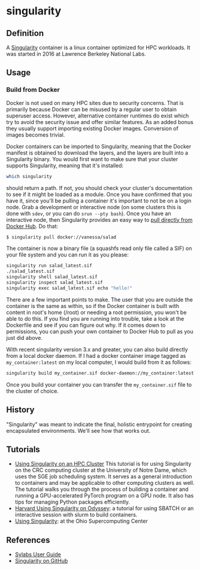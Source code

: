 # singularity


## Definition

A [Singularity](https://sylabs.io/singularity/) container is a linux container optimized for HPC workloads. <span id="question-how-was-singularity-started"></span> It was started in 2016 at Lawrence Berkeley National Labs.

## Usage


### Build from Docker

<span id='question-why-cant-docker-be-used-on-hpc'> Docker is not used on many HPC sites due to security concerns. That is primarily because Docker can be misused by a regular user to obtain superuser access. However, alternative container runtimes do exist which try to avoid the security issue and offer similar features. As an added bonus they usually support importing existing Docker images. Conversion of images becomes trivial.

<span id='question-how-do-i-convert-from-docker-to-singularity'>Docker containers can be imported to Singularity, meaning that the Docker manifest is obtained to download the layers, and the layers are built into a Singularity binary. You would first want to make sure that your cluster supports Singularity, meaning that it's installed:

```bash
which singularity
```

should return a path. If not, you should check your cluster's documentation to see if it might be loaded as a module. Once you have confirmed that you have it, since you'll be pulling a container it's important to not be on a login node. Grab a development or interactive node (on some clusters this is done with `sdev`, or you can do `srun --pty bash`). Once you have an interactive node, then Singularity provides an easy way to [pull directly from Docker Hub](https://sylabs.io/guides/3.4/user-guide/cli/singularity_pull.html). Do that:

```bash
$ singularity pull docker://vanessa/salad
```
The container is now a binary file (a squashfs read only file called a SIF) on your file system and you can run it as you please:

```bash
singularity run salad_latest.sif
./salad_latest.sif
singularity shell salad_latest.sif
singularity inspect salad_latest.sif
singularity exec salad_latest.sif echo "hello!"
```

There are a few important points to make. The user that you are outside the container is the same as within, so if the Docker container is built with content in root's home (/root) or needing a root permission, you won't be able to do this. If you find you are running into trouble, take a look at the Dockerfile and see if you can figure out why. If it comes down to permissions, you can push your own container to Docker Hub to pull as you just did above.

<span id='question-how-do-i-build-from-a-local-docker-daemon'>With recent singularity version 3.x and greater, you can also build directly from a local docker daemon. If I had a docker container image tagged as `my_container:latest` on my local computer, I would build from it as follows:

``` bash
singularity build my_container.sif docker-daemon://my_container:latest
```

Once you build your container you can transfer the `my_container.sif` file to the cluster of choice.

## History

<span id="question-where-does-the-term-singularity-originate"></span>"Singularity" was meant to indicate the final, holistic entrypoint for creating encapsulated environments. We'll see how that works out.

## Tutorials

 - [Using Singularity on an HPC Cluster](https://github.com/bdusell/singularity-tutorial) <span id='question-how-do-i-use-singularity-on-an-hpc-cluster'> This tutorial is for using Singularity on the CRC computing cluster at the University of Notre Dame, which uses the SGE job scheduling system. It serves as a general introduction to containers and may be applicable to other computing clusters as well. The tutorial walks you through the process of building a container and running a GPU-accelerated PyTorch program on a GPU node. It also has tips for managing Python packages efficiently.
 - [Harvard Using Singularity on Odyssey](https://www.rc.fas.harvard.edu/resources/documentation/software/singularity-on-odyssey/): a tutorial for using SBATCH or an interactive session with slurm to build containers.
- [Using Singularity](https://www.osc.edu/resources/getting_started/howto/howto_use_docker_and_singularity_containers_at_osc):  at the Ohio Supercomputing Center

## References

 - [Sylabs User Guide](https://sylabs.io/guides/latest/user-guide/)
 - [Singularity on GitHub](https://github.com/sylabs/singularity)






